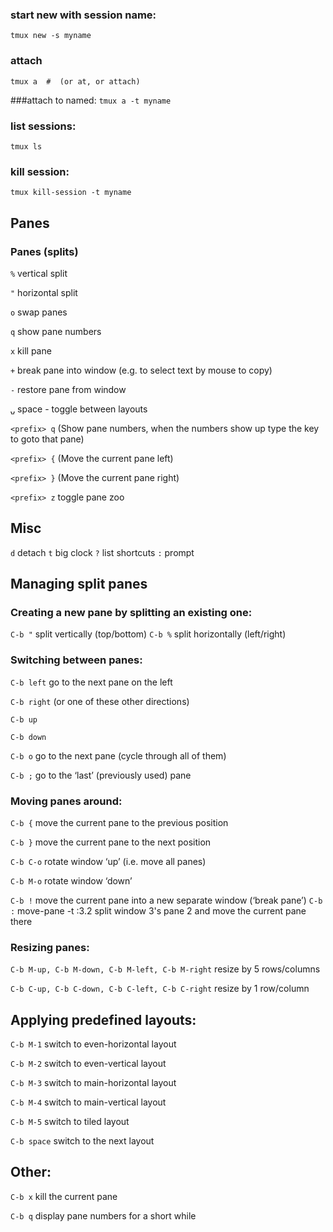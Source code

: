 [//]: # (tags: tmux)

### start new with session name:
`tmux new -s myname`

### attach
`tmux a  #  (or at, or attach)`

###attach to named:
`tmux a -t myname`

### list sessions:
`tmux ls`

### kill session:
`tmux kill-session -t myname`

## Panes
### Panes (splits)
`%`  vertical split

`"`  horizontal split

`o`  swap panes

`q`  show pane numbers

`x`  kill pane

`+`  break pane into window (e.g. to select text by mouse to copy)

`-`  restore pane from window

`⍽`  space - toggle between layouts

`<prefix> q` (Show pane numbers, when the numbers show up type the key to goto that pane)

`<prefix> {` (Move the current pane left)

`<prefix> }` (Move the current pane right)

`<prefix> z` toggle pane zoo

## Misc
`d`  detach
`t`  big clock
`?`  list shortcuts
`:`  prompt

## Managing split panes
### Creating a new pane by splitting an existing one:
`C-b "`          split vertically (top/bottom)
`C-b %`          split horizontally (left/right)

### Switching between panes:
`C-b left`       go to the next pane on the left

`C-b right`      (or one of these other directions)

`C-b up`

`C-b down`

`C-b o`          go to the next pane (cycle through all of them)

`C-b ;`          go to the ‘last’ (previously used) pane

### Moving panes around:
`C-b {`          move the current pane to the previous position

`C-b }`          move the current pane to the next position

`C-b C-o`        rotate window ‘up’ (i.e. move all panes)

`C-b M-o`       rotate window ‘down’

`C-b !`          move the current pane into a new separate
               window (‘break pane’)
`C-b :` move-pane -t :3.2
split window 3's pane 2 and move the current pane there

### Resizing panes:
`C-b M-up, C-b M-down, C-b M-left, C-b M-right`
               resize by 5 rows/columns
               
`C-b C-up, C-b C-down, C-b C-left, C-b C-right`
               resize by 1 row/column
               
## Applying predefined layouts:
`C-b M-1`        switch to even-horizontal layout

`C-b M-2`        switch to even-vertical layout

`C-b M-3`        switch to main-horizontal layout

`C-b M-4`        switch to main-vertical layout

`C-b M-5`        switch to tiled layout

`C-b space`      switch to the next layout
## Other:
`C-b x`          kill the current pane

`C-b q`          display pane numbers for a short while
